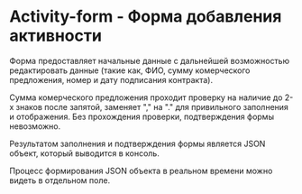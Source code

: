 # Activity-form - Форма добавления активности
Форма предоставляет начальные данные с дальнейшей возможностью редактировать данные 
(такие как, ФИО, сумму комерческого предложения, номер и дату подписания контракта).

Сумма комерческого предложения проходит проверку на наличие до 2-х знаков после запятой, 
заменяет "," на "." для привильного заполнения и отображения. Без прохождения проверки, подтверждения формы невозможно.

Результатом заполнения и подтверждения формы является JSON объект, который выводится в консоль.

Процесс формирования JSON объекта в реальном времени можно видеть в отдельном поле.

